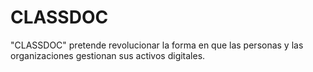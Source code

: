 # CLASSDOC
"CLASSDOC" pretende revolucionar la forma en que las personas y las organizaciones gestionan sus activos digitales.
